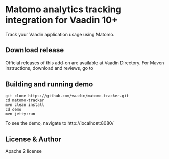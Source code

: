 # Matomo analytics tracking integration for Vaadin 10+

Track your Vaadin application usage using Matomo.

## Download release

Official releases of this add-on are available at Vaadin Directory. For Maven instructions, download and reviews, go to 

## Building and running demo

    git clone https://github.com/vaadin/matomo-tracker.git
    cd matomo-tracker
    mvn clean install
    cd demo
    mvn jetty:run

To see the demo, navigate to http://localhost:8080/


## License & Author

Apache 2 license
